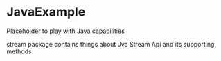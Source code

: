 # JavaExample
Placeholder to play with Java capabilities

stream package contains things about Jva Stream Api and its supporting methods
